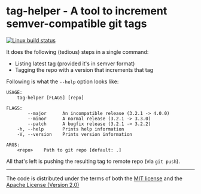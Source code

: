 # tag-helper - A tool to increment semver-compatible git tags

[![Linux build status](https://travis-ci.org/panoptix-za/tag-helper.svg?branch=master)](https://travis-ci.org/panoptix-za/tag-helper)

It does the following (tedious) steps in a single command:

- Listing latest tag (provided it's in semver format)
- Tagging the repo with a version that increments that tag

Following is what the `--help` option looks like:

```
USAGE:
    tag-helper [FLAGS] [repo]

FLAGS:
        --major      An incompatible release (3.2.1 -> 4.0.0)
        --minor      A normal release (3.2.1 -> 3.3.0)
        --patch      A bugfix release (3.2.1 -> 3.2.2)
    -h, --help       Prints help information
    -V, --version    Prints version information

ARGS:
    <repo>    Path to git repo [default: .]
```

All that's left is pushing the resulting tag to remote repo (via `git push`).

---

The code is distributed under the terms of both the
[MIT license](LICENSE-MIT) and the
[Apache License (Version 2.0)](LICENSE-APACHE)
